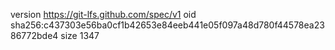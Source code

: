 version https://git-lfs.github.com/spec/v1
oid sha256:c437303e56ba0cf1b42653e84eeb441e05f097a48d780f44578ea2386772bde4
size 1347
